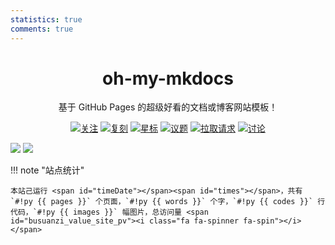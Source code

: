 ```yaml
---
statistics: true
comments: true
---
```


<h1 align="center">oh-my-mkdocs</h1>

<p align="center">
基于 GitHub Pages 的超级好看的文档或博客网站模板！
</p>

<p align="center">
<a href="https://github.com/oh-my-mkdocs/oh-my-mkdocs/watchers"><img alt="关注" src="https://img.shields.io/github/watchers/oh-my-mkdocs/oh-my-mkdocs?label=Watchers&logo=github&style=flat" title="关注" /></a>
<a href="https://github.com/oh-my-mkdocs/oh-my-mkdocs/forks"><img alt="复刻" src="https://img.shields.io/github/forks/oh-my-mkdocs/oh-my-mkdocs?label=Forks&logo=github&style=flat" title="复刻" /></a>
<a href="https://github.com/oh-my-mkdocs/oh-my-mkdocs/stargazers"><img alt="星标" src="https://img.shields.io/github/stars/oh-my-mkdocs/oh-my-mkdocs?label=Stars&color=gold&logo=github&style=flat" title="星标" /></a>
<a href="https://github.com/oh-my-mkdocs/oh-my-mkdocs/issues"><img alt="议题" src="https://img.shields.io/github/issues/oh-my-mkdocs/oh-my-mkdocs?label=Issues&logo=github" title="议题" /></a>
<a href="https://github.com/oh-my-mkdocs/oh-my-mkdocs/pulls"><img alt="拉取请求" src="https://img.shields.io/github/issues-pr/oh-my-mkdocs/oh-my-mkdocs?label=Pull%20Requests&logo=github" title="拉取请求" /></a>
<a href="https://github.com/oh-my-mkdocs/oh-my-mkdocs/discussions"><img alt="讨论" src="https://img.shields.io/github/discussions/oh-my-mkdocs/oh-my-mkdocs?label=Discussions&logo=github" title="讨论" /></a>
</p>

![](https://api.star-history.com/svg?repos=oh-my-mkdocs/oh-my-mkdocs&type=Date&theme=light#only-light)
![](https://api.star-history.com/svg?repos=oh-my-mkdocs/oh-my-mkdocs&type=Date&theme=dark#only-dark)

!!! note "站点统计"

    本站己运行 <span id="timeDate"></span><span id="times"></span>，共有 `#!py {{ pages }}` 个页面，`#!py {{ words }}` 个字，`#!py {{ codes }}` 行代码，`#!py {{ images }}` 幅图片，总访问量 <span id="busuanzi_value_site_pv"><i class="fa fa-spinner fa-spin"></i></span>
